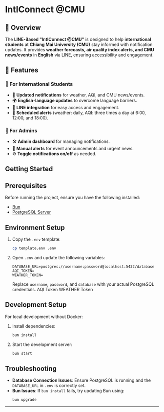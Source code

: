 # IntlConnect @CMU

## 📌 Overview
The **LINE-Based "IntlConnect @CMU"** is designed to help **international students** at **Chiang Mai University (CMU)** stay informed with notification updates. It provides **weather forecasts, air quality index alerts, and CMU news/events** in **English** via LINE, ensuring accessibility and engagement.

## 🚀 Features
### 🔹 For International Students
- 📢 **Updated notifications** for weather, AQI, and CMU news/events.
- 🌍 **English-language updates** to overcome language barriers.
- 📲 **LINE integration** for easy access and engagement.
- 🔔 **Scheduled alerts** (weather: daily, AQI: three times a day at 6:00, 12:00, and 18:00).

### 🔹 For Admins
- 🛠️ **Admin dashboard** for managing notifications.
- 🔄 **Manual alerts** for event announcements and urgent news.
- ⚙️ **Toggle notifications on/off** as needed.

## Getting Started

## Prerequisites
Before running the project, ensure you have the following installed:

- [Bun](https://bun.sh/)
- [PostgreSQL Server](https://www.postgresql.org/)

## Environment Setup

1. Copy the `.env` template:
   ```sh
   cp template.env .env
   ```
2. Open `.env` and update the following variables:
   ```env
   DATABASE_URL=postgres://username:password@localhost:5432/database
   AQI_TOKEN=
   WEATHER_TOKEN=
   ```
   Replace `username`, `password`, and `database` with your actual PostgreSQL credentials.
   AQI Token
   WEATHER Token

## Development Setup

For local development without Docker:

1. Install dependencies:
   ```sh
   bun install
   ```
2. Start the development server:
   ```sh
   bun start
   ```

## Troubleshooting

- **Database Connection Issues**: Ensure PostgreSQL is running and the `DATABASE_URL` in `.env` is correctly set.
- **Bun Issues**: If `bun install` fails, try updating Bun using:
  ```sh
  bun upgrade
  ```

---